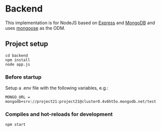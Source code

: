 # Backend

This implementation is for NodeJS based on [Express](https://expressjs.com/) and [MongoDB](https://www.mongodb.com/) and uses [mongoose](https://mongoosejs.com/) as the ODM.

## Project setup
```
cd backend
npm install
node app.js
```

### Before startup 
Setup a .env file with the following variables, e.g.:

```
MONGO_URL = mongodb+srv://project21:project21@cluster0.4v6ht5o.mongodb.net/test
```

### Compiles and hot-reloads for development
```
npm start
```
